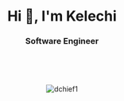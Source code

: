 <h1 align="center">Hi 👋, I'm Kelechi</h1>

<h3 align="center">Software Engineer</h3>

<p>&nbsp;</p>
<p>&nbsp;</p>

<p align="center"><img align="center" src="https://github-readme-streak-stats.herokuapp.com/?user=dchief1&" alt="dchief1" /></p>

